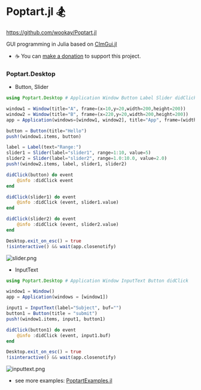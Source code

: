 # Poptart.jl 🏂

<https://github.com/wookay/Poptart.jl>

GUI programming in Julia based on [CImGui.jl](https://github.com/Gnimuc/CImGui.jl)

 * ☕️   You can [make a donation](https://wookay.github.io/donate/) to support this project.


### Poptart.Desktop

 * Button, Slider

```julia
using Poptart.Desktop # Application Window Button Label Slider didClick

window1 = Window(title="A", frame=(x=10,y=20,width=200,height=200))
window2 = Window(title="B", frame=(x=220,y=20,width=200,height=200))
app = Application(windows=[window1, window2], title="App", frame=(width=430, height=300))

button = Button(title="Hello")
push!(window1.items, button)

label = Label(text="Range:")
slider1 = Slider(label="slider1", range=1:10, value=5)
slider2 = Slider(label="slider2", range=1.0:10.0, value=2.0)
push!(window2.items, label, slider1, slider2)

didClick(button) do event
    @info :didClick event
end

didClick(slider1) do event
    @info :didClick (event, slider1.value)
end

didClick(slider2) do event
    @info :didClick (event, slider2.value)
end

Desktop.exit_on_esc() = true
!isinteractive() && wait(app.closenotify)
```

![slider.png](https://wookay.github.io/docs/Poptart.jl/assets/poptart/slider.png)

 * InputText

```julia
using Poptart.Desktop # Application Window InputText Button didClick

window1 = Window()
app = Application(windows = [window1])

input1 = InputText(label="Subject", buf="")
button1 = Button(title = "submit")
push!(window1.items, input1, button1)

didClick(button1) do event
    @info :didClick (event, input1.buf)
end

Desktop.exit_on_esc() = true
!isinteractive() && wait(app.closenotify)
```

![inputtext.png](https://wookay.github.io/docs/Poptart.jl/assets/poptart/inputtext.png)

* see more examples: [PoptartExamples.jl](https://github.com/wookay/PoptartExamples.jl/tree/master/examples)
